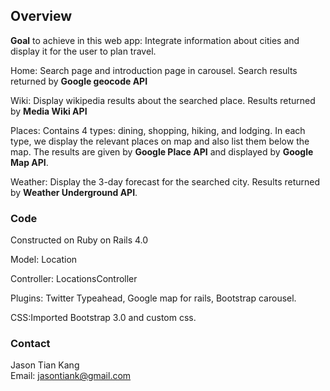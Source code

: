 ## Overview
**Goal** to achieve in this web app: Integrate information about cities and display it for the user to plan travel. 

Home: Search page and introduction page in carousel. Search results returned by **Google geocode API**

Wiki: Display wikipedia results about the searched place. Results returned by **Media Wiki API**

Places: Contains 4 types: dining, shopping, hiking, and lodging. In each type, we display the relevant places on map and also list them below the map. The results are given by **Google Place API** and displayed by **Google Map API**.

Weather: Display the 3-day forecast for the searched city. Results returned by **Weather Underground API**.

### Code
Constructed on Ruby on Rails 4.0

Model: Location

Controller: LocationsController

Plugins: Twitter Typeahead, Google map for rails, Bootstrap carousel.

CSS:Imported Bootstrap 3.0 and custom css.


### Contact
Jason Tian Kang  
Email: jasontiank@gmail.com 
